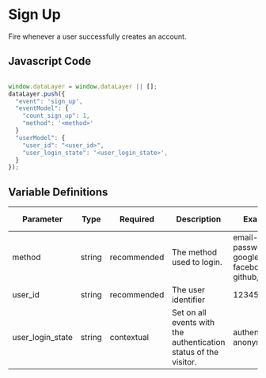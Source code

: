 # Sign Up

Fire whenever a user successfully creates an account.

## Javascript Code

```js

window.dataLayer = window.dataLayer || [];
dataLayer.push({
  "event": 'sign_up',
  "eventModel": {
    "count_sign_up": 1,
    "method": '<method>'
  }
  "userModel": {
    "user_id": "<user_id>",
    "user_login_state": '<user_login_state>',
  }
});
```

## Variable Definitions

|Parameter|Type|Required|Description|Example|Pattern|Min Length|Max Length|
| --- | --- | --- | --- | --- | --- | --- | --- |
|method|string|recommended|The method used to login.|email-password, google, facebook, github, oauth|
|user_id|string|recommended|The user identifier|1234567890|
|user_login_state|string|contextual|Set on all events with the authentication status of the visitor.|authenticated, anonymous|
